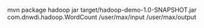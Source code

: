 mvn package
hadoop jar target/hadoop-demo-1.0-SNAPSHOT.jar com.dnwdi.hadoop.WordCount /user/max/input /user/max/output
